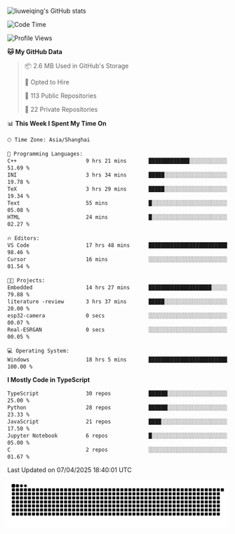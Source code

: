 ![liuweiqing's GitHub stats](https://github-readme-stats.vercel.app/api?username=14790897&show_icons=true&locale=cn&include_all_commits=true&count_private=true)

<!--START_SECTION:waka-->
![Code Time](http://img.shields.io/badge/Code%20Time-2%2C070%20hrs%2022%20mins-blue)

![Profile Views](http://img.shields.io/badge/Profile%20Views-3-blue)

**🐱 My GitHub Data** 

> 📦 2.6 MB Used in GitHub's Storage 
 > 
> 💼 Opted to Hire
 > 
> 📜 113 Public Repositories 
 > 
> 🔑 22 Private Repositories 
 > 
📊 **This Week I Spent My Time On** 

```text
🕑︎ Time Zone: Asia/Shanghai

💬 Programming Languages: 
C++                      9 hrs 21 mins       █████████████░░░░░░░░░░░░   51.69 % 
INI                      3 hrs 34 mins       █████░░░░░░░░░░░░░░░░░░░░   19.78 % 
TeX                      3 hrs 29 mins       █████░░░░░░░░░░░░░░░░░░░░   19.34 % 
Text                     55 mins             █░░░░░░░░░░░░░░░░░░░░░░░░   05.08 % 
HTML                     24 mins             █░░░░░░░░░░░░░░░░░░░░░░░░   02.27 % 

🔥 Editors: 
VS Code                  17 hrs 48 mins      █████████████████████████   98.46 % 
Cursor                   16 mins             ░░░░░░░░░░░░░░░░░░░░░░░░░   01.54 % 

🐱‍💻 Projects: 
Embedded                 14 hrs 27 mins      ████████████████████░░░░░   79.88 % 
literature -review       3 hrs 37 mins       █████░░░░░░░░░░░░░░░░░░░░   20.00 % 
esp32-camera             0 secs              ░░░░░░░░░░░░░░░░░░░░░░░░░   00.07 % 
Real-ESRGAN              0 secs              ░░░░░░░░░░░░░░░░░░░░░░░░░   00.05 % 

💻 Operating System: 
Windows                  18 hrs 5 mins       █████████████████████████   100.00 % 
```

**I Mostly Code in TypeScript** 

```text
TypeScript               30 repos            ██████░░░░░░░░░░░░░░░░░░░   25.00 % 
Python                   28 repos            ██████░░░░░░░░░░░░░░░░░░░   23.33 % 
JavaScript               21 repos            ████░░░░░░░░░░░░░░░░░░░░░   17.50 % 
Jupyter Notebook         6 repos             █░░░░░░░░░░░░░░░░░░░░░░░░   05.00 % 
C                        2 repos             ░░░░░░░░░░░░░░░░░░░░░░░░░   01.67 % 
```




 Last Updated on 07/04/2025 18:40:01 UTC
<!--END_SECTION:waka-->

<picture>
  <source media="(prefers-color-scheme: dark)" srcset="https://raw.githubusercontent.com/14790897/14790897/output/github-contribution-grid-snake-dark.svg" />
  <source media="(prefers-color-scheme: light)" srcset="https://raw.githubusercontent.com/14790897/14790897/output/github-contribution-grid-snake.svg" />
  <img alt="github-snake" src="https://raw.githubusercontent.com/14790897/14790897/output/github-contribution-grid-snake.svg" />
</picture>
